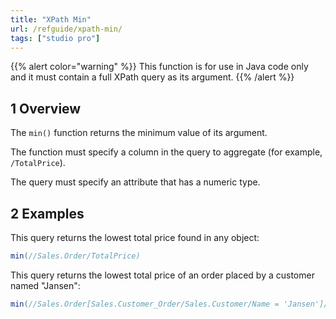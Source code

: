 ```yaml
---
title: "XPath Min"
url: /refguide/xpath-min/
tags: ["studio pro"]
---
```


{{% alert color="warning" %}}
This function is for use in Java code only and it must contain a full XPath query as its argument.
{{% /alert %}}

## 1 Overview

The `min()` function returns the minimum value of its argument.

The function must specify a column in the query to aggregate (for example, `/TotalPrice`).

The query must specify an attribute that has a numeric type.

## 2 Examples

This query returns the lowest total price found in any object:

```java {linenos=false}
min(//Sales.Order/TotalPrice)
```

This query returns the lowest total price of an order placed by a customer named "Jansen":

```java {linenos=false}
min(//Sales.Order[Sales.Customer_Order/Sales.Customer/Name = 'Jansen']/TotalPrice)
```
